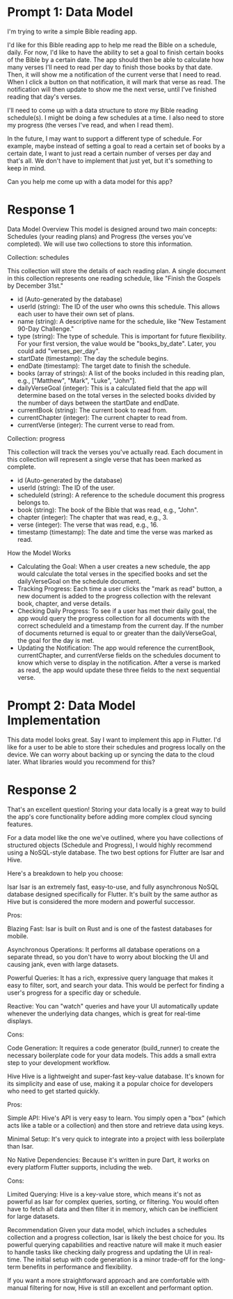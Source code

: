 # Prompt 1: Data Model
I'm trying to write a simple Bible reading app.

I'd like for this Bible reading app to help me read the Bible on a schedule, daily. For now, I'd like to have the ability to set a goal to finish certain books of the Bible by a certain date. The app should then be able to calculate how many verses I'll need to read per day to finish those books by that date. Then, it will show me a notification of the current verse that I need to read. When I click a button on that notification, it will mark that verse as read. The notification will then update to show me the next verse, until I've finished reading that day's verses.

I'll need to come up with a data structure to store my Bible reading schedule(s). I might be doing a few schedules at a time. I also need to store my progress (the verses I've read, and when I read them). 

In the future, I may want to support a different type of schedule. For example, maybe instead of setting a goal to read a certain set of books by a certain date, I want to just read a certain number of verses per day and that's all. We don't have to implement that just yet, but it's something to keep in mind.

Can you help me come up with a data model for this app?

# Response 1
Data Model Overview
This model is designed around two main concepts: Schedules (your reading plans) and Progress (the verses you've completed). We will use two collections to store this information.

Collection: schedules

This collection will store the details of each reading plan. A single document in this collection represents one reading schedule, like "Finish the Gospels by December 31st."

* id (Auto-generated by the database)
* userId (string): The ID of the user who owns this schedule. This allows each user to have their own set of plans.
* name (string): A descriptive name for the schedule, like "New Testament 90-Day Challenge."
* type (string): The type of schedule. This is important for future flexibility. For your first version, the value would be "books_by_date". Later, you could add "verses_per_day".
* startDate (timestamp): The day the schedule begins.
* endDate (timestamp): The target date to finish the schedule.
* books (array of strings): A list of the books included in this reading plan, e.g., ["Matthew", "Mark", "Luke", "John"].
* dailyVerseGoal (integer): This is a calculated field that the app will determine based on the total verses in the selected books divided by the number of days between the startDate and endDate.
* currentBook (string): The current book to read from.
* currentChapter (integer): The current chapter to read from.
* currentVerse (integer): The current verse to read from.

Collection: progress

This collection will track the verses you've actually read. Each document in this collection will represent a single verse that has been marked as complete.

* id (Auto-generated by the database)
* userId (string): The ID of the user.
* scheduleId (string): A reference to the schedule document this progress belongs to.
* book (string): The book of the Bible that was read, e.g., "John".
* chapter (integer): The chapter that was read, e.g., 3.
* verse (integer): The verse that was read, e.g., 16.
* timestamp (timestamp): The date and time the verse was marked as read.

How the Model Works

* Calculating the Goal: When a user creates a new schedule, the app would calculate the total verses in the specified books and set the dailyVerseGoal on the schedule document.
* Tracking Progress: Each time a user clicks the "mark as read" button, a new document is added to the progress collection with the relevant book, chapter, and verse details.
* Checking Daily Progress: To see if a user has met their daily goal, the app would query the progress collection for all documents with the correct scheduleId and a timestamp from the current day. If the number of documents returned is equal to or greater than the dailyVerseGoal, the goal for the day is met.
* Updating the Notification: The app would reference the currentBook, currentChapter, and currentVerse fields on the schedules document to know which verse to display in the notification. After a verse is marked as read, the app would update these three fields to the next sequential verse.

# Prompt 2: Data Model Implementation
This data model looks great. Say I want to implement this app in Flutter. I'd like for a user to be able to store their schedules and progress locally on the device. We can worry about backing up or syncing the data to the cloud later. What libraries would you recommend for this?

# Response 2
That's an excellent question! Storing your data locally is a great way to build the app's core functionality before adding more complex cloud syncing features.

For a data model like the one we've outlined, where you have collections of structured objects (Schedule and Progress), I would highly recommend using a NoSQL-style database. The two best options for Flutter are Isar and Hive.

Here's a breakdown to help you choose:

Isar
Isar is an extremely fast, easy-to-use, and fully asynchronous NoSQL database designed specifically for Flutter. It's built by the same author as Hive but is considered the more modern and powerful successor.

Pros:

Blazing Fast: Isar is built on Rust and is one of the fastest databases for mobile.

Asynchronous Operations: It performs all database operations on a separate thread, so you don't have to worry about blocking the UI and causing jank, even with large datasets.

Powerful Queries: It has a rich, expressive query language that makes it easy to filter, sort, and search your data. This would be perfect for finding a user's progress for a specific day or schedule.

Reactive: You can "watch" queries and have your UI automatically update whenever the underlying data changes, which is great for real-time displays.

Cons:

Code Generation: It requires a code generator (build_runner) to create the necessary boilerplate code for your data models. This adds a small extra step to your development workflow.

Hive
Hive is a lightweight and super-fast key-value database. It's known for its simplicity and ease of use, making it a popular choice for developers who need to get started quickly.

Pros:

Simple API: Hive's API is very easy to learn. You simply open a "box" (which acts like a table or a collection) and then store and retrieve data using keys.

Minimal Setup: It's very quick to integrate into a project with less boilerplate than Isar.

No Native Dependencies: Because it's written in pure Dart, it works on every platform Flutter supports, including the web.

Cons:

Limited Querying: Hive is a key-value store, which means it's not as powerful as Isar for complex queries, sorting, or filtering. You would often have to fetch all data and then filter it in memory, which can be inefficient for large datasets.

Recommendation
Given your data model, which includes a schedules collection and a progress collection, Isar is likely the best choice for you. Its powerful querying capabilities and reactive nature will make it much easier to handle tasks like checking daily progress and updating the UI in real-time. The initial setup with code generation is a minor trade-off for the long-term benefits in performance and flexibility.

If you want a more straightforward approach and are comfortable with manual filtering for now, Hive is still an excellent and performant option.
